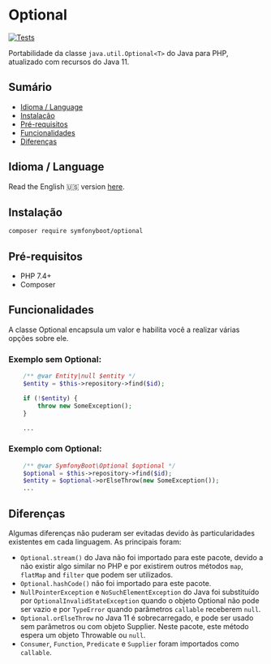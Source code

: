 # Optional

[![Tests](https://github.com/symfonyboot/optional/actions/workflows/tests.yml/badge.svg)](https://github.com/symfonyboot/optional/actions/workflows/tests.yml)

Portabilidade da classe `java.util.Optional<T>` do Java para PHP, atualizado com recursos do Java 11.

## Sumário
- [Idioma / Language](#idioma--language)
- [Instalação](#instalao)
- [Pré-requisitos](#pr-requisitos)
- [Funcionalidades](#funcionalidades)
- [Diferenças](#diferenas)

## Idioma / Language

Read the English :us: version [here](README.md).

## Instalação

```sh
composer require symfonyboot/optional
```

## Pré-requisitos

- PHP 7.4+
- Composer

## Funcionalidades

A classe Optional encapsula um valor e habilita você a realizar várias opções sobre ele. 

### Exemplo sem Optional:

```php
    /** @var Entity|null $entity */
    $entity = $this->repository->find($id);

    if (!$entity) {
        throw new SomeException();
    }

    ...
```

### Exemplo com Optional:

```php
    /** @var SymfonyBoot\Optional $optional */
    $optional = $this->repository->find($id);
    $entity = $optional->orElseThrow(new SomeException());
    ...
```

## Diferenças

Algumas diferenças não puderam ser evitadas devido às particularidades existentes em cada linguagem. As principais foram:

* `Optional.stream()` do Java não foi importado para este pacote, devido a não existir algo similar no PHP e por existirem
outros métodos `map`, `flatMap` and `filter` que podem ser utilizados.
* `Optional.hashCode()` não foi importado para este pacote.
* `NullPointerException` e `NoSuchElementException` do Java foi substituído por `OptionalInvalidStateException` 
quando o objeto Optional não pode ser vazio e por `TypeError` quando parâmetros `callable` receberem `null`. 
* `Optional.orElseThrow` no Java 11 é sobrecarregado, e pode ser usado sem parâmetros ou com objeto Supplier.
Neste pacote, este método espera um objeto Throwable ou `null`. 
* `Consumer`, `Function`, `Predicate` e `Supplier` foram importados como `callable`.

